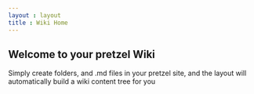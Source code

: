 ```yaml
---
layout : layout
title : Wiki Home
---
```


## Welcome to your pretzel Wiki

Simply create folders, and .md files in your pretzel site, and the layout will automatically build a wiki content tree for you